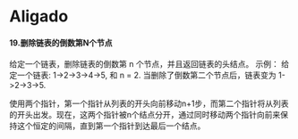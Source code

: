 # Aligado

#### 19.删除链表的倒数第N个节点
给定一个链表，删除链表的倒数第 n 个节点，并且返回链表的头结点。
示例：
给定一个链表: 1->2->3->4->5, 和 n = 2.
当删除了倒数第二个节点后，链表变为 1->2->3->5.

使用两个指针，第一个指针从列表的开头向前移动n+1步，而第二个指针将从列表的开头出发。现在，这两个指针被n个结点分开，通过同时移动两个指针向前来保持这个恒定的间隔，直到第一个指针到达最后一个结点。


